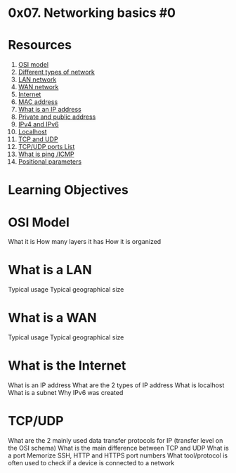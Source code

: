 # 0x07. Networking basics #0

# Resources
1. [OSI model](https://intranet.alxswe.com/rltoken/k2uCsynicuNbu1cAQhXqVQ)
2. [Different types of network](https://intranet.alxswe.com/rltoken/XW3ZGm5Ya_a8XVDXcAKT_A)
3. [LAN network](https://intranet.alxswe.com/rltoken/en370-Hrwgi_GUvFcg3bKg)
4. [WAN network](https://intranet.alxswe.com/rltoken/Ah1EKqnINR85lM4P2WnLSw)
5. [Internet](https://intranet.alxswe.com/rltoken/Lwh9xQxFD4dWh5sIApXI1g)
6. [MAC address](https://intranet.alxswe.com/rltoken/j-Wp-YRvFTVP04SpIeRzHQ)
7. [What is an IP address](https://intranet.alxswe.com/rltoken/HaZZvrmGaQ3U7ZLDYgZb6w)
9. [Private and public address](https://intranet.alxswe.com/rltoken/OPJCZYuWSEXLIZOqU9Uc0A)
10. [IPv4 and IPv6](https://intranet.alxswe.com/rltoken/M8g-egWLlldTl6Y0QECdwA)
11. [Localhost](https://intranet.alxswe.com/rltoken/7lj-zoZQ7xFTkj4MTyos_g)
12. [TCP and UDP](https://intranet.alxswe.com/rltoken/uJbs8E9-FyATfsELpmtTIg)
13. [TCP/UDP ports List](https://intranet.alxswe.com/rltoken/4PYkqDfOvIZZb9aUPGOOzQ)
14. [What is ping /ICMP](https://intranet.alxswe.com/rltoken/3zBgO6r2M1Q8lUVt9g8aJw)
15. [Positional parameters](https://intranet.alxswe.com/rltoken/U5CMxsErz85edWap3fNEoQ)

# Learning Objectives

# OSI Model
What it is
How many layers it has
How it is organized
# What is a LAN
Typical usage
Typical geographical size
# What is a WAN
Typical usage
Typical geographical size
# What is the Internet
What is an IP address
What are the 2 types of IP address
What is localhost
What is a subnet
Why IPv6 was created
# TCP/UDP
What are the 2 mainly used data transfer protocols for IP (transfer level on the OSI schema)
What is the main difference between TCP and UDP
What is a port
Memorize SSH, HTTP and HTTPS port numbers
What tool/protocol is often used to check if a device is connected to a network
